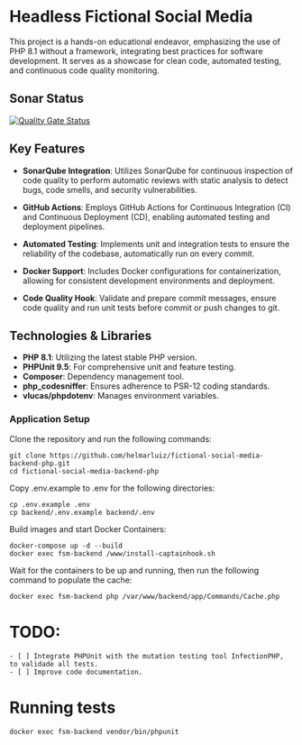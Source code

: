 # Headless Fictional Social Media

This project is a hands-on educational endeavor, emphasizing the use of PHP 8.1 without a framework, integrating best practices for software development. It serves as a showcase for clean code, automated testing, and continuous code quality monitoring.

## Sonar Status

[![Quality Gate Status](https://sonarcloud.io/api/project_badges/measure?project=helmarluiz_fictional-social-media-backend-php&metric=alert_status)](https://sonarcloud.io/summary/new_code?id=helmarluiz_fictional-social-media-backend-php)

## Key Features

- **SonarQube Integration**: Utilizes SonarQube for continuous inspection of code quality to perform automatic reviews with static analysis to detect bugs, code smells, and security vulnerabilities.

- **GitHub Actions**: Employs GitHub Actions for Continuous Integration (CI) and Continuous Deployment (CD), enabling automated testing and deployment pipelines.

- **Automated Testing**: Implements unit and integration tests to ensure the reliability of the codebase, automatically run on every commit.

- **Docker Support**: Includes Docker configurations for containerization, allowing for consistent development environments and deployment.

- **Code Quality Hook**: Validate and prepare commit messages, ensure code quality and run unit tests before commit or push changes to git.

## Technologies & Libraries

- **PHP 8.1**: Utilizing the latest stable PHP version.
- **PHPUnit 9.5**: For comprehensive unit and feature testing.
- **Composer**: Dependency management tool.
- **php_codesniffer**: Ensures adherence to PSR-12 coding standards.
- **vlucas/phpdotenv**: Manages environment variables.

### Application Setup

Clone the repository and run the following commands:

    git clone https://github.com/helmarluiz/fictional-social-media-backend-php.git
    cd fictional-social-media-backend-php

Copy .env.example to .env for the following directories:

    cp .env.example .env
    cp backend/.env.example backend/.env

Build images and start Docker Containers:

    docker-compose up -d --build
    docker exec fsm-backend /www/install-captainhook.sh

Wait for the containers to be up and running, then run the following command to populate the cache:

    docker exec fsm-backend php /var/www/backend/app/Commands/Cache.php

# TODO:

    - [ ] Integrate PHPUnit with the mutation testing tool InfectionPHP, to validade all tests.
    - [ ] Improve code documentation.

# Running tests

```
docker exec fsm-backend vendor/bin/phpunit
```
